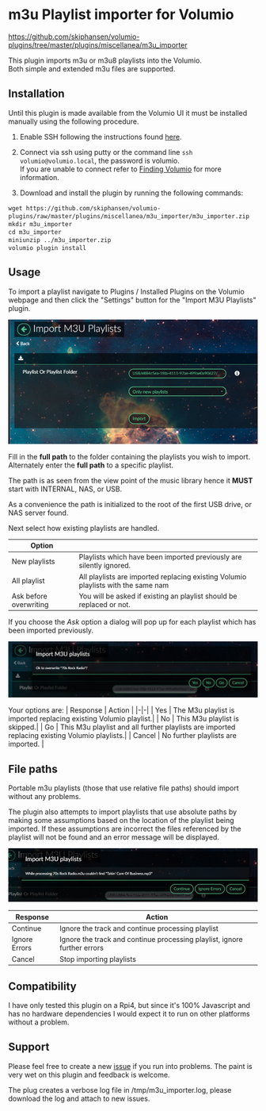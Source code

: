# m3u Playlist importer for Volumio

https://github.com/skiphansen/volumio-plugins/tree/master/plugins/miscellanea/m3u_importer

This plugin imports m3u or m3u8 playlists into the Volumio.  
Both simple and extended m3u files are supported.

## Installation

Until this plugin is made available from the Volumio UI it must be installed 
manually using the following procedure.

1. Enable SSH following the instructions found [here](https://volumio.github.io/docs/User_Manual/SSH.html).

2. Connect via ssh using putty or the command line ```ssh volumio@volumio.local```,
the password is volumio.  
If you are unable to connect refer to [Finding Volumio](https://volumio.github.io/docs/Good_to_Knows/Finding_Volumio.html)
for more information.

3. Download and install the plugin by running the following commands:
```
wget https://github.com/skiphansen/volumio-plugins/raw/master/plugins/miscellanea/m3u_importer/m3u_importer.zip
mkdir m3u_importer
cd m3u_importer
miniunzip ../m3u_importer.zip
volumio plugin install
```

## Usage

To import a playlist navigate to Plugins / Installed Plugins on the Volumio 
webpage and then click the "Settings" button for the "Import M3U Playlists" 
plugin.

![](https://github.com/skiphansen/volumio-plugins/blob/public/assets/settings.png)

Fill in the **full path** to the folder containing the playlists you wish to
import.  Alternately enter the **full path** to a specific playlist.

The path is as seen from the view point of the music library hence it **MUST**
start with INTERNAL, NAS, or USB.  

As a convenience the path is initialized to the root of the first USB drive, 
or NAS server found.

Next select how existing playlists are handled.

| Option | |
|-|-|
| New playlists | Playlists which have been imported previously are silently ignored.  |
| All playlist  | All playlists are imported replacing existing Volumio playlists with the same nam|
| Ask before overwriting | You will be asked if existing an playlist should be replaced or not. |

If you choose the _Ask_ option a dialog will pop up for each playlist which
has been imported previously.

![](https://github.com/skiphansen/volumio-plugins/blob/public/assets/ask.png)

Your options are:
| Response | Action |
|-|-|
| Yes | The M3u playlist is imported replacing existing Volumio playlist.|
| No  | This M3u playlist is skipped.|
| Go  | This M3u playlist and all further playlists are imported replacing existing Volumio playlists.|
| Cancel | No further playlists are imported. |

## File paths

Portable m3u playlists (those that use relative file paths) should import 
without any problems.

The plugin also attempts to import playlists that use absolute paths by making 
some assumptions based on the location of the playlist being imported.  If
these assumptions are incorrect the files referenced by the playlist will not
be found and an error message will be displayed.

![](https://github.com/skiphansen/volumio-plugins/blob/public/assets/error.png)

| Response | Action |
|-|-|
| Continue | Ignore the track and continue processing playlist |
| Ignore Errors | Ignore the track and continue processing playlist, ignore further errors |
| Cancel | Stop importing playlists |

## Compatibility

I have only tested this plugin on a Rpi4, but since it's 100% Javascript and 
has no hardware dependencies I would expect it to run on other platforms 
without a problem.

## Support

Please feel free to create a new [issue](https://github.com/skiphansen/volumio-plugins/issues)
if you run into problems.  The paint is very wet on this plugin and feedback is
welcome.

The plug creates a verbose log file in /tmp/m3u_importer.log, please download 
the log and attach to new issues.
